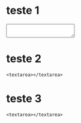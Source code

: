 # teste 1

<textarea></textarea>

# teste 2

`<textarea></textarea>`

# teste 3

```
<textarea></textarea>
```
